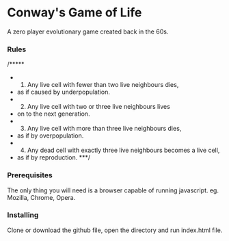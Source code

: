 # Conway's Game of Life

A zero player evolutionary game created back in the 60s.

### Rules
/*****
 *  1. Any live cell with fewer than two live neighbours dies,
 *    as if caused by underpopulation.
 *  2. Any live cell with two or three live neighbours lives
 *    on to the next generation.
 *  3. Any live cell with more than three live neighbours dies,
 *    as if by overpopulation.
 *  4. Any dead cell with exactly three live neighbours becomes a live cell,
 *    as if by reproduction.
 ***/


### Prerequisites

The only thing you will need is a browser capable of running javascript.
eg. Mozilla, Chrome, Opera.


### Installing

Clone or download the github file, open the directory and run index.html file.


